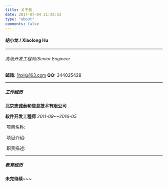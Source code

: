 ```yaml
---
title: 关于我
date: 2017-07-04 21:42:53
type: "about"
comments: false
---
```

#### 胡小龙 / Xiaolong Hu

***

###### 高级开发工程师/Senior Engineer

<i class="fa fa-fw fa-2x fa-envelope"></i> **邮箱:** 1hxl@163.com                               <i class="fa fa-fw fa-2x fa-comments"></i>**QQ:** 344025428

---

#####  <i class="fa fa-fw fa-2x fa-bookmark"></i>工作经历

**北京志诚泰和信息技术有限公司**

**软件开发工程师**                                        *2011-09~~2016-05*

​        项目名称: 

​        项目介绍:

​        职责描述:

---

##### <i class="fa fa-fw fa-2x fa-bookmark"></i>教育经历





__未完待续~~~__